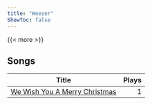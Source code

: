 ```yaml
---
title: "Weezer"
ShowToc: false
---
```


{{< more >}}

## Songs
Title | Plays 
----- | -----: 
[We Wish You A Merry Christmas](/songs/we-wish-you-a-merry-christmas) | 1

